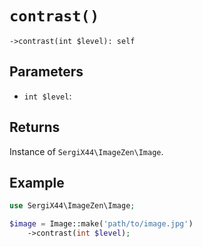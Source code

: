 # `contrast()`

```
->contrast(int $level): self
```
## Parameters

- `int $level`: 


## Returns

Instance of `SergiX44\ImageZen\Image`.

## Example

```php
use SergiX44\ImageZen\Image;

$image = Image::make('path/to/image.jpg')
    ->contrast(int $level);

```
